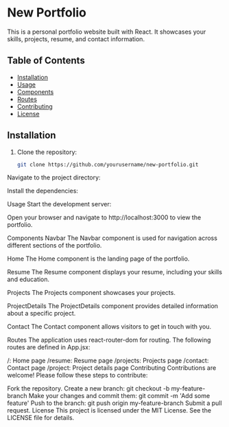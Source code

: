 # New Portfolio

This is a personal portfolio website built with React. It showcases your skills, projects, resume, and contact information.

## Table of Contents

- [Installation](#installation)
- [Usage](#usage)
- [Components](#components)
- [Routes](#routes)
- [Contributing](#contributing)
- [License](#license)

## Installation

1. Clone the repository:

   ```bash
   git clone https://github.com/yourusername/new-portfolio.git

Navigate to the project directory:

Install the dependencies:

Usage
Start the development server:

Open your browser and navigate to http://localhost:3000 to view the portfolio.

Components
Navbar
The Navbar component is used for navigation across different sections of the portfolio.

Home
The Home component is the landing page of the portfolio.

Resume
The Resume component displays your resume, including your skills and education.

Projects
The Projects component showcases your projects.

ProjectDetails
The ProjectDetails component provides detailed information about a specific project.

Contact
The Contact component allows visitors to get in touch with you.

Routes
The application uses react-router-dom for routing. The following routes are defined in App.jsx:

/: Home page
/resume: Resume page
/projects: Projects page
/contact: Contact page
/project: Project details page
Contributing
Contributions are welcome! Please follow these steps to contribute:

Fork the repository.
Create a new branch: git checkout -b my-feature-branch
Make your changes and commit them: git commit -m 'Add some feature'
Push to the branch: git push origin my-feature-branch
Submit a pull request.
License
This project is licensed under the MIT License. See the LICENSE file for details.
